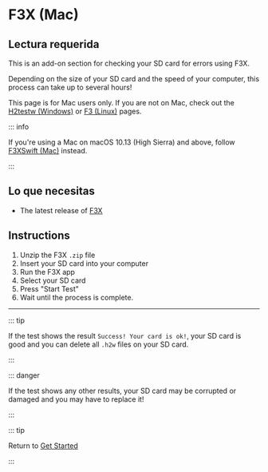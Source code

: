 # F3X (Mac)

## Lectura requerida

This is an add-on section for checking your SD card for errors using F3X.

Depending on the size of your SD card and the speed of your computer, this process can take up to several hours!

This page is for Mac users only. If you are not on Mac, check out the [H2testw (Windows)](h2testw-\(windows\)) or [F3 (Linux)](f3-\(linux\)) pages.

::: info

If you're using a Mac on macOS 10.13 (High Sierra) and above, follow [F3XSwift (Mac)](f3xswift-\(mac\)) instead.

:::

## Lo que necesitas

- The latest release of [F3X](https://github.com/insidegui/F3X/releases/latest)

## Instructions

1. Unzip the F3X `.zip` file
2. Insert your SD card into your computer
3. Run the F3X app
4. Select your SD card
5. Press "Start Test"
6. Wait until the process is complete.

___

::: tip

If the test shows the result `Success! Your card is ok!`, your SD card is good and you can delete all `.h2w` files on your SD card.

:::

::: danger

If the test shows any other results, your SD card may be corrupted or damaged and you may have to replace it!

:::

::: tip

Return to [Get Started](get-started)

:::
